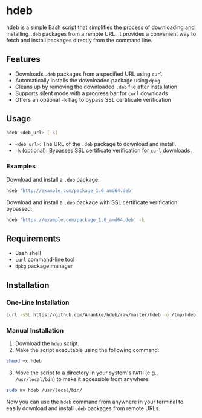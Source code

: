# hdeb

hdeb is a simple Bash script that simplifies the process of downloading and installing `.deb` packages from a remote URL. It provides a convenient way to fetch and install packages directly from the command line.

## Features

- Downloads `.deb` packages from a specified URL using `curl`
- Automatically installs the downloaded package using `dpkg`
- Cleans up by removing the downloaded `.deb` file after installation
- Supports silent mode with a progress bar for `curl` downloads
- Offers an optional `-k` flag to bypass SSL certificate verification

## Usage

```bash
hdeb <deb_url> [-k]
```

- `<deb_url>`: The URL of the `.deb` package to download and install.
- `-k` (optional): Bypasses SSL certificate verification for `curl` downloads.

### Examples

Download and install a `.deb` package:

```bash
hdeb 'http://example.com/package_1.0_amd64.deb'
```

Download and install a `.deb` package with SSL certificate verification bypassed:

```bash
hdeb 'https://example.com/package_1.0_amd64.deb' -k
```

## Requirements

- Bash shell
- `curl` command-line tool
- `dpkg` package manager

## Installation

### One-Line Installation

```bash
curl -sSL https://github.com/Anankke/hdeb/raw/master/hdeb -o /tmp/hdeb && sudo mv /tmp/hdeb /usr/local/bin/hdeb && sudo chmod +x /usr/local/bin/hdeb
```

### Manual Installation

1. Download the `hdeb` script.
2. Make the script executable using the following command:

```bash
chmod +x hdeb
```

3. Move the script to a directory in your system's `PATH` (e.g., `/usr/local/bin`) to make it accessible from anywhere:

```bash
sudo mv hdeb /usr/local/bin/
```

Now you can use the `hdeb` command from anywhere in your terminal to easily download and install `.deb` packages from remote URLs.
